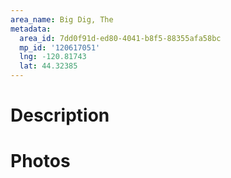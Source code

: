 ```yaml
---
area_name: Big Dig, The
metadata:
  area_id: 7dd0f91d-ed80-4041-b8f5-88355afa58bc
  mp_id: '120617051'
  lng: -120.81743
  lat: 44.32385
---
```

# Description

# Photos

